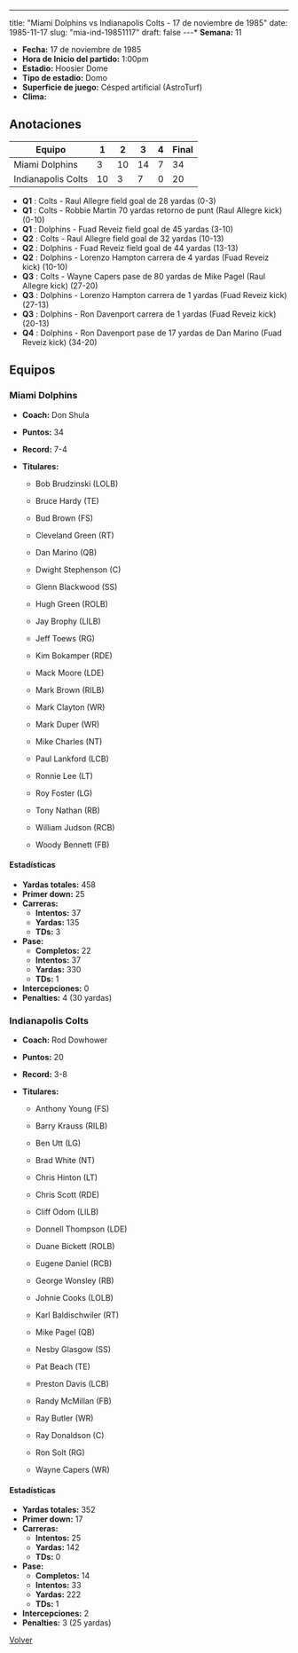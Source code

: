 ---
title: "Miami Dolphins vs Indianapolis Colts - 17 de noviembre de 1985"
date: 1985-11-17
slug: "mia-ind-19851117"
draft: false
---* **Semana:** 11
* **Fecha:** 17 de noviembre de 1985
* **Hora de Inicio del partido:** 1:00pm
* **Estadio:** Hoosier Dome
* **Tipo de estadio:** Domo
* **Superficie de juego:** Césped artificial (AstroTurf)
* **Clima:** 




## Anotaciones
| Equipo | 1 | 2 | 3 | 4 | Final |
|--------|---|---|---|---|-------|
| Miami Dolphins  | 3 | 10 | 14 | 7  | 34 |
| Indianapolis Colts  | 10 | 3 | 7 | 0  | 20 |
* **Q1** : Colts - Raul Allegre field goal de 28 yardas (0-3)
* **Q1** : Colts - Robbie Martin 70 yardas retorno de punt (Raul Allegre kick) (0-10)
* **Q1** : Dolphins - Fuad Reveiz field goal de 45 yardas (3-10)
* **Q2** : Colts - Raul Allegre field goal de 32 yardas (10-13)
* **Q2** : Dolphins - Fuad Reveiz field goal de 44 yardas (13-13)
* **Q2** : Dolphins - Lorenzo Hampton carrera de 4 yardas (Fuad Reveiz kick) (10-10)
* **Q3** : Colts - Wayne Capers pase de 80 yardas de Mike Pagel (Raul Allegre kick) (27-20)
* **Q3** : Dolphins - Lorenzo Hampton carrera de 1 yardas (Fuad Reveiz kick) (27-13)
* **Q3** : Dolphins - Ron Davenport carrera de 1 yardas (Fuad Reveiz kick) (20-13)
* **Q4** : Dolphins - Ron Davenport pase de 17 yardas de Dan Marino (Fuad Reveiz kick) (34-20)


## Equipos


### Miami Dolphins
* **Coach:** Don Shula
* **Puntos:** 34
* **Record:** 7-4
* **Titulares:** 

  * Bob Brudzinski (LOLB) 

  * Bruce Hardy (TE) 

  * Bud Brown (FS) 

  * Cleveland Green (RT) 

  * Dan Marino (QB) 

  * Dwight Stephenson (C) 

  * Glenn Blackwood (SS) 

  * Hugh Green (ROLB) 

  * Jay Brophy (LILB) 

  * Jeff Toews (RG) 

  * Kim Bokamper (RDE) 

  * Mack Moore (LDE) 

  * Mark Brown (RILB) 

  * Mark Clayton (WR) 

  * Mark Duper (WR) 

  * Mike Charles (NT) 

  * Paul Lankford (LCB) 

  * Ronnie Lee (LT) 

  * Roy Foster (LG) 

  * Tony Nathan (RB) 

  * William Judson (RCB) 

  * Woody Bennett (FB) 

#### Estadísticas
* **Yardas totales:** 458
* **Primer down:** 25
* **Carreras:**
  * **Intentos:** 37
  * **Yardas:** 135
  * **TDs:** 3
* **Pase:**
  * **Completos:** 22
  * **Intentos:** 37
  * **Yardas:** 330
  * **TDs:** 1
* **Intercepciones:** 0
* **Penalties:** 4 (30 yardas)

### Indianapolis Colts
* **Coach:** Rod Dowhower
* **Puntos:** 20
* **Record:** 3-8
* **Titulares:** 

  * Anthony Young (FS) 

  * Barry Krauss (RILB) 

  * Ben Utt (LG) 

  * Brad White (NT) 

  * Chris Hinton (LT) 

  * Chris Scott (RDE) 

  * Cliff Odom (LILB) 

  * Donnell Thompson (LDE) 

  * Duane Bickett (ROLB) 

  * Eugene Daniel (RCB) 

  * George Wonsley (RB) 

  * Johnie Cooks (LOLB) 

  * Karl Baldischwiler (RT) 

  * Mike Pagel (QB) 

  * Nesby Glasgow (SS) 

  * Pat Beach (TE) 

  * Preston Davis (LCB) 

  * Randy McMillan (FB) 

  * Ray Butler (WR) 

  * Ray Donaldson (C) 

  * Ron Solt (RG) 

  * Wayne Capers (WR) 

#### Estadísticas
* **Yardas totales:** 352
* **Primer down:** 17
* **Carreras:**
  * **Intentos:** 25
  * **Yardas:** 142
  * **TDs:** 0
* **Pase:**
  * **Completos:** 14
  * **Intentos:** 33
  * **Yardas:** 222
  * **TDs:** 1
* **Intercepciones:** 2
* **Penalties:** 3 (25 yardas)


[Volver](/historia/1985)
